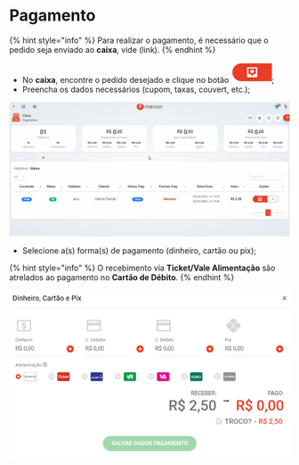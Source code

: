# Pagamento

{% hint style="info" %}
Para realizar o pagamento, é necessário que o pedido seja enviado ao **caixa**, vide (link).
{% endhint %}

* No **caixa**, encontre o pedido desejado e clique no botão ![](<../../.gitbook/assets/image (8).png>);
* Preencha os dados necessários (cupom, taxas, couvert, etc.);

![](../../.gitbook/assets/pagamento1.gif)

* Selecione a(s) forma(s) de pagamento (dinheiro, cartão ou pix);

{% hint style="info" %}
O recebimento via **Ticket/Vale Alimentação** são atrelados ao pagamento no **Cartão de Débito**.
{% endhint %}

![](<../../.gitbook/assets/image (58).png>)
